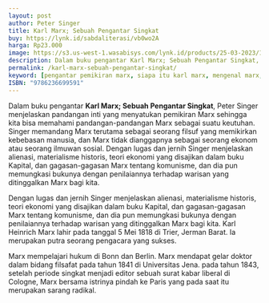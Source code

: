 ```yaml
---
layout: post
author: Peter Singer
title: Karl Marx; Sebuah Pengantar Singkat
buy: https://lynk.id/sabdaliterasi/vb0wo2A
harga: Rp23.000
image: https://s3.us-west-1.wasabisys.com/lynk.id/products/25-03-2023/1679687101613_7420129
description: Dalam buku pengantar Karl Marx; Sebuah Pengantar Singkat, Peter Singer menjelaskan pandangan inti yang menyatukan pemikiran Marx sehingga kita bisa me.
permalink: /karl-marx-sebuah-pengantar-singkat/
keyword: [pengantar pemikiran marx, siapa itu karl marx, mengenal marx, marx, karl marx, buku tentang marx]
ISBN: "9786236699591"
---
```

<p>Dalam buku pengantar <b>Karl Marx; Sebuah Pengantar Singkat</b>, Peter Singer menjelaskan pandangan inti yang menyatukan pemikiran Marx sehingga kita bisa memahami pandangan-pandangan Marx sebagai suatu keutuhan. Singer memandang Marx terutama sebagai seorang filsuf yang memikirkan kebebasan manusia, dan Marx tidak dianggapnya sebagai seorang ekonom atau seorang ilmuwan sosial. Dengan lugas dan jernih Singer menjelaskan alienasi, materialisme historis, teori ekonomi yang disajikan dalam buku Kapital, dan gagasan-gagasan Marx tentang komunisme, dan dia pun memungkasi bukunya dengan penilaiannya terhadap warisan yang ditinggalkan Marx bagi kita.</p><p>Dengan lugas dan jernih Singer menjelaskan alienasi, materialisme historis, teori ekonomi yang disajikan dalam buku Kapital, dan gagasan-gagasan Marx tentang komunisme, dan dia pun memungkasi bukunya dengan penilaiannya terhadap warisan yang ditinggalkan Marx bagi kita. Karl Heinrich Marx lahir pada tanggal 5 Mei 1818 di Trier, Jerman Barat. Ia merupakan putra seorang pengacara yang sukses.&nbsp;</p><p>Marx mempelajari hukum di Bonn dan Berlin. Marx mendapat gelar doktor dalam bidang filsafat pada tahun 1841 di Universitas Jena. pada tahun 1843, setelah periode singkat menjadi editor sebuah surat kabar liberal di Cologne, Marx bersama istrinya pindah ke Paris yang pada saat itu merupakan sarang radikal.</p>